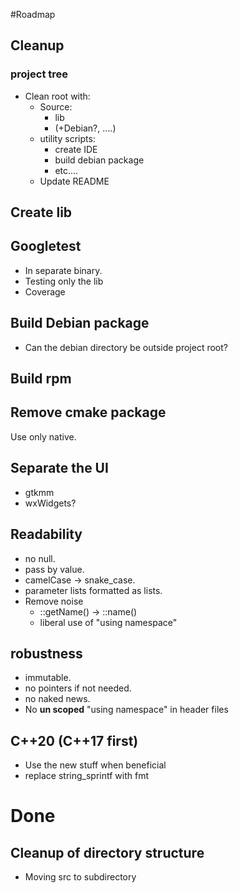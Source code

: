 
#Roadmap

## Cleanup
### project tree
* Clean root with:
    * Source: 
        * lib
        * (+Debian?, ....)
    * utility scripts: 
        * create IDE
        * build debian package
        * etc....   
    * Update README

## Create lib

## Googletest
* In separate binary.
* Testing only the lib
* Coverage

## Build Debian package
* Can the debian directory be outside project root?

## Build rpm

## Remove cmake package
Use only native.

## Separate the UI
* gtkmm
* wxWidgets?

## Readability 

* no null.
* pass by value.
* camelCase -> snake_case.
* parameter lists formatted as lists.
* Remove noise
    * ::getName() -> ::name()
    * liberal use of "using namespace" 

## robustness
* immutable.
* no pointers if not needed.
* no naked news.
* No **un scoped** "using namespace" in header files

## C++20 (C++17 first)
* Use the new stuff when beneficial
* replace string_sprintf with fmt 


# Done

## Cleanup of directory structure
 * Moving src to subdirectory


